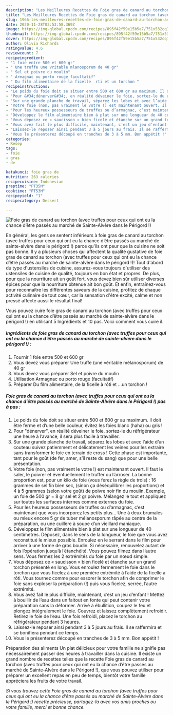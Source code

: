 ```yaml
---
description: "Les Meilleures Recettes de Foie gras de canard au torchon (avec truffes pour ceux qui ont eu la chance d’être passés au marché de Sainte-Alvère dans le Périgord !)"
title: "Les Meilleures Recettes de Foie gras de canard au torchon (avec truffes pour ceux qui ont eu la chance d’être passés au marché de Sainte-Alvère dans le Périgord !)"
slug: 1966-les-meilleures-recettes-de-foie-gras-de-canard-au-torchon-avec-truffes-pour-ceux-qui-ont-eu-la-chance-detre-passes-au-marche-de-sainte-alvere-dans-le-perigord
date: 2020-11-28T02:53:58.369Z
image: https://img-global.cpcdn.com/recipes/895f42f59e15b5a7/751x532cq70/foie-gras-de-canard-au-torchon-avec-truffes-pour-ceux-qui-ont-eu-la-chance-detre-passes-au-marche-photo-principale-de-la-recette.jpg
thumbnail: https://img-global.cpcdn.com/recipes/895f42f59e15b5a7/751x532cq70/foie-gras-de-canard-au-torchon-avec-truffes-pour-ceux-qui-ont-eu-la-chance-detre-passes-au-marche-photo-principale-de-la-recette.jpg
cover: https://img-global.cpcdn.com/recipes/895f42f59e15b5a7/751x532cq70/foie-gras-de-canard-au-torchon-avec-truffes-pour-ceux-qui-ont-eu-la-chance-detre-passes-au-marche-photo-principale-de-la-recette.jpg
author: Olivia Richards
ratingvalue: 4.6
reviewcount: 7
recipeingredient:
- "1 foie entre 500 et 600 gr"
- " Une truffe une vritable mlanosporum de 40 gr"
- " Sel et poivre du moulin"
- " Armagnac ou porto rouge facultatif"
- " Du film alimentaire de la ficelle  rti et un torchon "
recipeinstructions:
- "Le poids du foie doit se situer entre 500 et 600 gr au maximum. Il doit être ferme et d’une belle couleur, évitez les foies blanc (haha) ou gris !"
- "Pour &#34;dénerver&#34;, en réalité déveiner le foie, sortez-le du réfrigérateur une heure à l’avance, il sera plus facile à travailler."
- "Sur une grande planche de travail, séparez les lobes et avec l’aide d’un couteau suivez patiemment et délicatement les veines pour les extraire sans transformer le foie en terrain de cross ! Cette phase est importante, tant pour le goût (de fer, amer, s’il reste du sang) que pour une belle présentation."
- "Votre foie (non, pas vraiment le votre !) est maintenant ouvert. Il faut le saler, le poivrer et éventuellement le truffer ou l’arroser. La bonne proportion est, pour un kilo de foie (vous ferez la règle de trois) : 16 grammes de sel fin bien sec, (sinon ça déséquilibrer les proportions) et 4 à 5 grammes (selon votre goût) de poivre noir fin du moulin. Exemple, un foie de 500 gr = 8 gr sel et 2 gr poivre. Mélangez le tout et appliquez sur toutes les surfaces internes comme externes du foie."
- "Pour les heureux possesseurs de truffes ou d’armagnac, c’est maintenant que vous incorporez les petits plus… Une à deux brumales ou mieux encore 5 gr de tuber mélanosporum râpée au centre de la préparation, ou une cuillère à soupe d’un vieillard maniaque."
- "Développez le film alimentaire bien à plat sur une longueur de 40 centimètres. Déposez, dans le sens de la longueur, le foie que vous avez reconstitué le mieux possible. Enroulez en le serrant dans le film pour arriver à une forme de gros boudin. Si nécessaire, renouvelez autant de fois l’opération jusqu’à l’étanchéité. Vous pouvez filmez dans l’autre sens. Vous fermez les 2 extrémités du foie par un nœud simple."
- "Vous déposez ce « saucisson » bien ficelé et étanche sur un grand torchon présenté en long. Vous enroulez fermement le foie dans le torchon que vous ficelez à une première extrémité à l’aide de la ficelle à rôti. Vous tournez comme pour essorer le torchon afin de comprimer le foie sans exploser la préparation (!) puis vous ficelez, serrée, l’autre extrémité."
- "Vous avez fait le plus difficile, maintenant, c’est un jeu d’enfant ! Mettez à bouillir de l’eau dans un faitout en fonte qui peut contenir votre préparation sans la déformer. Arrivé à ébullition, coupez le feu et plongez intégralement le foie. Couvrez et laissez complètement refroidir. Retirez le foie de l’eau. Une fois refroidi, placez le torchon au réfrigérateur pendant 3 heures."
- "Laissez-le reposer ainsi pendant 3 à 5 jours au frais. Il se raffermira et se bonifiera pendant ce temps."
- "Vous le présenterez découpé en tranches de 3 à 5 mm. Bon appétit !"
categories:
- Resep
tags:
- foie
- gras
- de

katakunci: foie gras de 
nutrition: 263 calories
recipecuisine: Indonesian
preptime: "PT35M"
cooktime: "PT53M"
recipeyield: "1"
recipecategory: Dessert

---
```



![Foie gras de canard au torchon (avec truffes pour ceux qui ont eu la chance d’être passés au marché de Sainte-Alvère dans le Périgord !)](https://img-global.cpcdn.com/recipes/895f42f59e15b5a7/751x532cq70/foie-gras-de-canard-au-torchon-avec-truffes-pour-ceux-qui-ont-eu-la-chance-detre-passes-au-marche-photo-principale-de-la-recette.jpg)

En général, les gens se sentent inférieurs à foie gras de canard au torchon (avec truffes pour ceux qui ont eu la chance d’être passés au marché de sainte-alvère dans le périgord !) parce qu'ils ont peur que la cuisine ne soit pas bonne. Il y a plusieurs choses qui affectent la qualité gustative de foie gras de canard au torchon (avec truffes pour ceux qui ont eu la chance d’être passés au marché de sainte-alvère dans le périgord !)! Tout d'abord du type d'ustensiles de cuisine, assurez-vous toujours d'utiliser des ustensiles de cuisine de qualité, toujours en bon état et propres. De plus, pour que la nourriture ait un goût fort, vous devez bien sûr utiliser diverses épices pour que la nourriture obtenue ait bon goût. Et enfin, entraînez-vous pour reconnaître les différentes saveurs de la cuisine, profitez de chaque activité culinaire de tout cœur, car la sensation d'être excité, calme et non pressé affecte aussi le résultat final!

<!--inarticleads1-->

Vous pouvez cuire foie gras de canard au torchon (avec truffes pour ceux qui ont eu la chance d’être passés au marché de sainte-alvère dans le périgord !) en utilisant 5 Ingrédients et 10 pas. Voici comment vous cuire il.

##### Ingrédients de foie gras de canard au torchon (avec truffes pour ceux qui ont eu la chance d’être passés au marché de sainte-alvère dans le périgord !) :

1. Fournir 1 foie entre 500 et 600 gr
1. Vous devez vous préparer  Une truffe (une véritable mélanosporum) de 40 gr
1. Vous devez vous préparer  Sel et poivre du moulin
1. Utilisation  Armagnac ou porto rouge (facultatif)
1. Préparer  Du film alimentaire, de la ficelle à rôti et …un torchon !




<!--inarticleads2-->

##### Foie gras de canard au torchon (avec truffes pour ceux qui ont eu la chance d’être passés au marché de Sainte-Alvère dans le Périgord !) pas à pas :

1. Le poids du foie doit se situer entre 500 et 600 gr au maximum. Il doit être ferme et d’une belle couleur, évitez les foies blanc (haha) ou gris !
1. Pour &#34;dénerver&#34;, en réalité déveiner le foie, sortez-le du réfrigérateur une heure à l’avance, il sera plus facile à travailler.
1. Sur une grande planche de travail, séparez les lobes et avec l’aide d’un couteau suivez patiemment et délicatement les veines pour les extraire sans transformer le foie en terrain de cross ! Cette phase est importante, tant pour le goût (de fer, amer, s’il reste du sang) que pour une belle présentation.
1. Votre foie (non, pas vraiment le votre !) est maintenant ouvert. Il faut le saler, le poivrer et éventuellement le truffer ou l’arroser. La bonne proportion est, pour un kilo de foie (vous ferez la règle de trois) : 16 grammes de sel fin bien sec, (sinon ça déséquilibrer les proportions) et 4 à 5 grammes (selon votre goût) de poivre noir fin du moulin. Exemple, un foie de 500 gr = 8 gr sel et 2 gr poivre. Mélangez le tout et appliquez sur toutes les surfaces internes comme externes du foie.
1. Pour les heureux possesseurs de truffes ou d’armagnac, c’est maintenant que vous incorporez les petits plus… Une à deux brumales ou mieux encore 5 gr de tuber mélanosporum râpée au centre de la préparation, ou une cuillère à soupe d’un vieillard maniaque.
1. Développez le film alimentaire bien à plat sur une longueur de 40 centimètres. Déposez, dans le sens de la longueur, le foie que vous avez reconstitué le mieux possible. Enroulez en le serrant dans le film pour arriver à une forme de gros boudin. Si nécessaire, renouvelez autant de fois l’opération jusqu’à l’étanchéité. Vous pouvez filmez dans l’autre sens. Vous fermez les 2 extrémités du foie par un nœud simple.
1. Vous déposez ce « saucisson » bien ficelé et étanche sur un grand torchon présenté en long. Vous enroulez fermement le foie dans le torchon que vous ficelez à une première extrémité à l’aide de la ficelle à rôti. Vous tournez comme pour essorer le torchon afin de comprimer le foie sans exploser la préparation (!) puis vous ficelez, serrée, l’autre extrémité.
1. Vous avez fait le plus difficile, maintenant, c’est un jeu d’enfant ! Mettez à bouillir de l’eau dans un faitout en fonte qui peut contenir votre préparation sans la déformer. Arrivé à ébullition, coupez le feu et plongez intégralement le foie. Couvrez et laissez complètement refroidir. Retirez le foie de l’eau. Une fois refroidi, placez le torchon au réfrigérateur pendant 3 heures.
1. Laissez-le reposer ainsi pendant 3 à 5 jours au frais. Il se raffermira et se bonifiera pendant ce temps.
1. Vous le présenterez découpé en tranches de 3 à 5 mm. Bon appétit !




<!--inarticleads1-->

<p>
Préparation des aliments Un plat délicieux pour votre famille ne signifie pas nécessairement passer des heures à travailler dans la cuisine. Il existe un grand nombre de recettes telles que la recette Foie gras de canard au torchon (avec truffes pour ceux qui ont eu la chance d’être passés au marché de Sainte-Alvère dans le Périgord !), que vous pouvez utiliser pour préparer un excellent repas en peu de temps, bientôt votre famille appréciera les fruits de votre travail.
</p>

<p>
<i>Si vous trouvez cette Foie gras de canard au torchon (avec truffes pour ceux qui ont eu la chance d’être passés au marché de Sainte-Alvère dans le Périgord !) recette précieuse, partagez-la avec vos amis proches ou votre famille, merci et bonne chance.</i>
</p>
